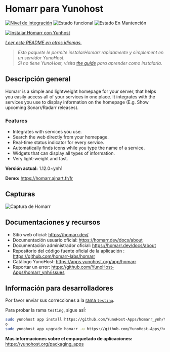 <!--
Este archivo README esta generado automaticamente<https://github.com/YunoHost/apps/tree/master/tools/readme_generator>
No se debe editar a mano.
-->

# Homarr para Yunohost

[![Nivel de integración](https://apps.yunohost.org/badge/integration/homarr)](https://ci-apps.yunohost.org/ci/apps/homarr/)
![Estado funcional](https://apps.yunohost.org/badge/state/homarr)
![Estado En Mantención](https://apps.yunohost.org/badge/maintained/homarr)

[![Instalar Homarr con Yunhost](https://install-app.yunohost.org/install-with-yunohost.svg)](https://install-app.yunohost.org/?app=homarr)

*[Leer este README en otros idiomas.](./ALL_README.md)*

> *Este paquete le permite instalarHomarr rapidamente y simplement en un servidor YunoHost.*  
> *Si no tiene YunoHost, visita [the guide](https://yunohost.org/install) para aprender como instalarla.*

## Descripción general

Homarr is a simple and lightweight homepage for your server, that helps you easily access all of your services in one place.
It integrates with the services you use to display information on the homepage (E.g. Show upcoming Sonarr/Radarr releases).

### Features

- Integrates with services you use.
- Search the web directly from your homepage.
- Real-time status indicator for every service.
- Automatically finds icons while you type the name of a service.
- Widgets that can display all types of information.
- Very light-weight and fast.


**Versión actual:** 1.12.0~ynh1

**Demo:** <https://homarr.ajnart.fr/fr>

## Capturas

![Captura de Homarr](./doc/screenshots/screenshot.png)

## Documentaciones y recursos

- Sitio web oficial: <https://homarr.dev/>
- Documentación usuario oficial: <https://homarr.dev/docs/about>
- Documentación administrador oficial: <https://homarr.dev/docs/about>
- Repositorio del código fuente oficial de la aplicación : <https://github.com/homarr-labs/homarr>
- Catálogo YunoHost: <https://apps.yunohost.org/app/homarr>
- Reportar un error: <https://github.com/YunoHost-Apps/homarr_ynh/issues>

## Información para desarrolladores

Por favor enviar sus correcciones a la [rama `testing`](https://github.com/YunoHost-Apps/homarr_ynh/tree/testing).

Para probar la rama `testing`, sigue asÍ:

```bash
sudo yunohost app install https://github.com/YunoHost-Apps/homarr_ynh/tree/testing --debug
o
sudo yunohost app upgrade homarr -u https://github.com/YunoHost-Apps/homarr_ynh/tree/testing --debug
```

**Mas informaciones sobre el empaquetado de aplicaciones:** <https://yunohost.org/packaging_apps>
